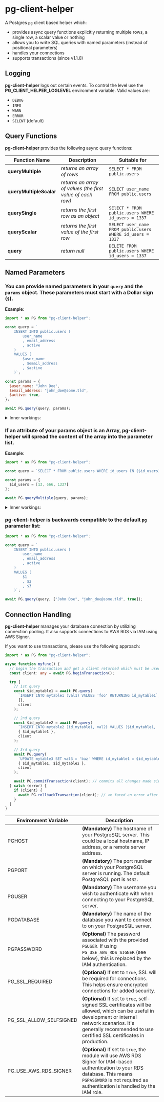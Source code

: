 # pg-client-helper

A Postgres `pg` client based helper which:

- provides async query functions explicitly returning multiple rows, a single row, a scalar value or nothing
- allows you to write SQL queries with named parameters (instead of positional parameters)
- handles your connections
- supports transactions (since v1.1.0)

## Logging

**pg-client-helper** logs out certain events. To control the level use the **PG_CLIENT_HELPER_LOGLEVEL** environment variable. Valid values are:

- `DEBUG`
- `INFO`
- `WARN`
- `ERROR`
- `SILENT` (default)

## Query Functions

**pg-client-helper** provides the following async query functions:

| Function Name     | Description                                | Suitable for                                               |
| ----------------- | ------------------------------------------ | ---------------------------------------------------------- |
| **queryMultiple** | _returns an array of rows_                 | `SELECT * FROM public.users`                               |
| **queryMultipleScalar** | _returns an array of values (the first value of each row)_                 | `SELECT user_name FROM public.users`                               |
| **querySingle**   | _returns the first row as an object_       | `SElECT * FROM public.users WHERE id_users = 1337`         |
| **queryScalar**   | _returns the first value of the first row_ | `SELECT user_name FROM public.users WHERE id_users = 1337` |
| **query**         | _return null_                              | `DELETE FROM public.users WHERE id_users = 1337`           |

## Named Parameters

### You can provide named parameters in your `query` and the `params` object. These parameters must start with a Dollar sign (`$`).

**Example**:

```js
import * as PG from "pg-client-helper";

const query = `
    INSERT INTO public.users (
        user_name
        , email_address
        , active
    )
    VALUES (
        $user_name
        , $email_address
        , $active
    )`;

const params = {
  $user_name: "John Doe",
  $email_address: "john_doe@some.tld",
  $active: true,
};

await PG.query(query, params);
```

<details><summary>Inner workings:</summary>

**pg-client-helper**

- takes your params object
- iterates through all properties sorted descending by the length of their names
- builds up the params array as expected by the `pg` client
- replaces all occurences of the property name with the index expected by the `pg` client

So ultimately the query run with `pg` will be:

```js
await pg.query(
  `    INSERT INTO public.users (
        user_name
        , email_address
        , active
    )
    VALUES (
        $2
        , $1
        , $3
    )`,
  ["john_doe@some.tld", "John Doe", true]
);
```

</details>

### If an attribute of your params object is an **Array**, **pg-client-helper** will spread the content of the array into the parameter list.

**Example**:

```js
import * as PG from "pg-client-helper";

const query = `SELECT * FROM public.users WHERE id_users IN ($id_users)`;

const params = {
  $id_users = [13, 666, 1337]
};

await PG.queryMultiple(query, params);
```

<details><summary>Inner workings:</summary>

**pg-client-helper** spreads the content of the $id_users array into the parameter list.

So ultimately the query run with `pg` will be:

```js
await pg.query(
  `SELECT * FROM public.users WHERE id_users IN ($1, $2, $3)`,
  [13, 666, 1337]
);
```

</details>

### pg-client-helper is backwards compatible to the default `pg` parameter list:

```js
import * as PG from "pg-client-helper";

const query = `
    INSERT INTO public.users (
        user_name
        , email_address
        , active
    )
    VALUES (
        $1
        , $2
        , $3
    )`;

await PG.query(query, ["John Doe", "john_doe@some.tld", true]);
```

## Connection Handling

**pg-client-helper** manages your database connection by utilizing connection pooling. It also supports connections to AWS RDS via IAM using AWS Signer.

If you want to use transactions, please use the following approach:

```ts
import * as PG from "pg-client-helper";

async function myfunc() {
  // begin the transaction and get a client returned which must be used for ALL subsequent queries
  const client: any = await PG.beginTransaction();

  try {
    // 1st query
    const $id_mytable1 = await PG.query(
      `INSERT INTO mytable1 (val1) VALUES 'foo' RETURNING id_mytable1`,
      {},
      client
    );

    // 2nd query
    const $id_mytable2 = await PG.query(
      `INSERT INTO mytable2 (id_mytable1, val2) VALUES ($id_mytable1, 'bar')`,
      { $id_mytable1 },
      client
    );

    // 3rd query
    await PG.query(
      `UPDATE mytable3 SET val3 = 'baz' WHERE id_mytable1 = $id_mytable1 AND id_mytable2 = $id_mytable2`,
      { $id_mytable1, $id_mytable2 },
      client
    );

    await PG.commitTransaction(client); // commits all changes made since beginTransaction
  } catch (error) {
    if (client) {
      await PG.rollbackTransaction(client); // we faced an error after beginTransaction, roll back all changes since then
    }
  }
}
```

| Environment Variable    | Description                                                                                                                                                                                                                  |
| ----------------------- | ---------------------------------------------------------------------------------------------------------------------------------------------------------------------------------------------------------------------------- |
| PGHOST                  | **(Mandatory)** The hostname of your PostgreSQL server. This could be a local hostname, IP address, or a remote server address.                                                                                              |
| PGPORT                  | **(Mandatory)** The port number on which your PostgreSQL server is running. The default PostgreSQL port is `5432`.                                                                                                           |
| PGUSER                  | **(Mandatory)** The username you wish to authenticate with when connecting to your PostgreSQL server.                                                                                                                        |
| PGDATABASE              | **(Mandatory)** The name of the database you want to connect to on your PostgreSQL server.                                                                                                                                   |
| PGPASSWORD              | **(Optional)** The password associated with the provided `PGUSER`. If using `PG_USE_AWS_RDS_SIGNER` (see below), this is replaced by the IAM authentication.                                                                 |
| PG_SSL_REQUIRED         | **(Optional)** If set to `true`, SSL will be required for connections. This helps ensure encrypted connections for added security.                                                                                           |
| PG_SSL_ALLOW_SELFSIGNED | **(Optional)** If set to `true`, self-signed SSL certificates will be allowed, which can be useful in development or internal network scenarios. It's generally recommended to use certified SSL certificates in production. |
| PG_USE_AWS_RDS_SIGNER   | **(Optional)** If set to `true`, the module will use AWS RDS Signer for IAM-based authentication to your RDS database. This means `PGPASSWORD` is not required as authentication is handled by the IAM role.                 |
